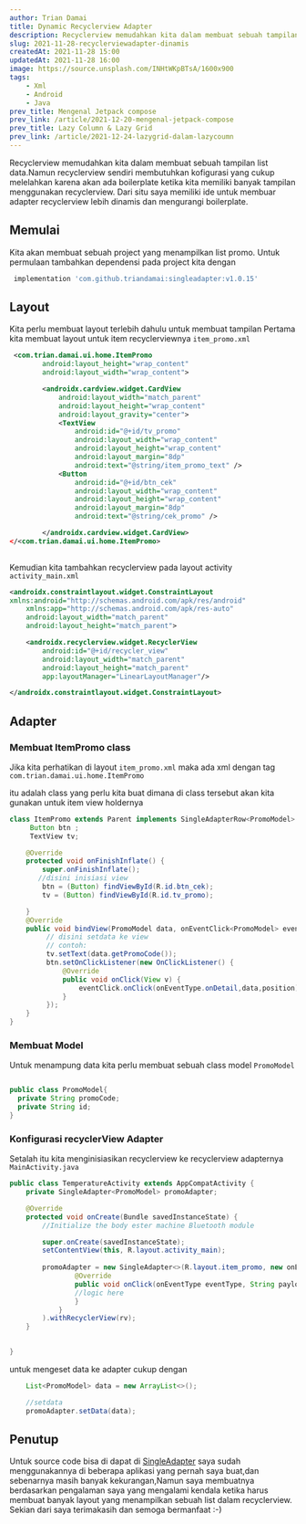```yaml
---
author: Trian Damai
title: Dynamic Recyclerview Adapter
description: Recyclerview memudahkan kita dalam membuat sebuah tampilan list data.Namun recyclerview sendiri membutuhkan kofigurasi yang cukup melelahkan karena akan ada boilerplate ketika kita memiliki banyak tampilan menggunakan recyclerview.
slug: 2021-11-28-recyclerviewadapter-dinamis
createdAt: 2021-11-28 15:00
updatedAt: 2021-11-28 16:00
image: https://source.unsplash.com/INHtWKpBTsA/1600x900
tags:
    - Xml
    - Android
    - Java
prev_title: Mengenal Jetpack compose
prev_link: /article/2021-12-20-mengenal-jetpack-compose
prev_title: Lazy Column & Lazy Grid
prev_link: /article/2021-12-24-lazygrid-dalam-lazycoumn
---
```


Recyclerview memudahkan kita dalam membuat sebuah tampilan list data.Namun recyclerview sendiri membutuhkan kofigurasi yang cukup melelahkan karena akan ada boilerplate ketika kita memiliki banyak tampilan menggunakan recyclerview. Dari situ saya memiliki ide untuk membuar adapter recyclerview lebih dinamis dan mengurangi boilerplate.


## Memulai
Kita akan membuat sebuah project yang menampilkan list promo.
Untuk permulaan tambahkan dependensi pada project kita dengan

```groovy
 implementation 'com.github.triandamai:singleadapter:v1.0.15'
```
## Layout
Kita perlu membuat layout terlebih dahulu untuk membuat tampilan
Pertama kita membuat layout untuk item recyclerviewnya
`item_promo.xml`

```xml
 <com.trian.damai.ui.home.ItemPromo
        android:layout_height="wrap_content"
        android:layout_width="wrap_content">

        <androidx.cardview.widget.CardView
            android:layout_width="match_parent"
            android:layout_height="wrap_content"
            android:layout_gravity="center">
            <TextView
                android:id="@+id/tv_promo"
                android:layout_width="wrap_content"
                android:layout_height="wrap_content"
                android:layout_margin="8dp"
                android:text="@string/item_promo_text" />
            <Button
                android:id="@+id/btn_cek"
                android:layout_width="wrap_content"
                android:layout_height="wrap_content"
                android:layout_margin="8dp"
                android:text="@string/cek_promo" />

        </androidx.cardview.widget.CardView>
</<com.trian.damai.ui.home.ItemPromo>
     
```
Kemudian kita tambahkan recyclerview pada layout activity
`activity_main.xml`
```xml
<androidx.constraintlayout.widget.ConstraintLayout 
xmlns:android="http://schemas.android.com/apk/res/android"
    xmlns:app="http://schemas.android.com/apk/res-auto"
    android:layout_width="match_parent"
    android:layout_height="match_parent">

    <androidx.recyclerview.widget.RecyclerView
        android:id="@+id/recycler_view"
        android:layout_width="match_parent"
        android:layout_height="match_parent"
        app:layoutManager="LinearLayoutManager"/>

</androidx.constraintlayout.widget.ConstraintLayout>
```
## Adapter

### Membuat ItemPromo class
Jika kita perhatikan di layout `item_promo.xml` maka ada xml dengan tag `com.trian.damai.ui.home.ItemPromo`

itu adalah class yang perlu kita buat dimana di class tersebut akan kita gunakan untuk item view holdernya

```java
class ItemPromo extends Parent implements SingleAdapterRow<PromoModel> {
     Button btn ;
     TextView tv;

    @Override
    protected void onFinishInflate() {
        super.onFinishInflate();
       //disini inisiasi view
        btn = (Button) findViewById(R.id.btn_cek);
        tv = (Button) findViewById(R.id.tv_promo);

    }
    @Override
    public void bindView(PromoModel data, onEventClick<PromoModel> eventClick, int position) {
         // disini setdata ke view
         // contoh:
         tv.setText(data.getPromoCode());
         btn.setOnClickListener(new OnClickListener() {
             @Override
             public void onClick(View v) {
                 eventClick.onClick(onEventType.onDetail,data,position);
             }
         });
    }
}

```
### Membuat Model
Untuk menampung data kita perlu membuat sebuah class model `PromoModel`
```java

public class PromoModel{
  private String promoCode;
  private String id;
}

```
### Konfigurasi recyclerView Adapter
Setalah itu kita menginisiasikan recyclerview ke recyclerview adapternya
`MainActivity.java`
```java
public class TemperatureActivity extends AppCompatActivity {
    private SingleAdapter<PromoModel> promoAdapter;

    @Override
    protected void onCreate(Bundle savedInstanceState) {
        //Initialize the body ester machine Bluetooth module

        super.onCreate(savedInstanceState);
        setContentView(this, R.layout.activity_main);
        
        promoAdapter = new SingleAdapter<>(R.layout.item_promo, new onEventClick<PromoModel>() {
                @Override
                public void onClick(onEventType eventType, String payload, int position) {
                //logic here
                }
            }
        ).withRecyclerView(rv);
    }

    
}
```
untuk mengeset data ke adapter cukup dengan
```java
    List<PromoModel> data = new ArrayList<>();

    //setdata
    promoAdapter.setData(data);
```
## Penutup
Untuk source code bisa di dapat di [SingleAdapter](https://github.com/triandamai/singleadapter) saya sudah menggunakannya di beberapa aplikasi yang pernah saya buat,dan sebenarnya masih banyak kekurangan,Namun saya membuatnya berdasarkan pengalaman saya yang mengalami kendala ketika harus membuat banyak layout yang menampilkan sebuah list dalam recyclerview.
Sekian dari saya terimakasih dan semoga bermanfaat :-)